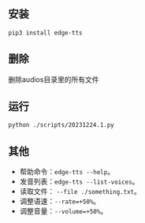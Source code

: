 ## 安装
`pip3 install edge-tts`

## 删除
删除audios目录里的所有文件

## 运行
`python ./scripts/20231224.1.py`

## 其他
* 帮助命令：`edge-tts --help`。
* 发音列表：`edge-tts --list-voices`。
* 读取文件： `--file ./something.txt`。
* 调整语速：`--rate=+50%`。
* 调整音量：`--volume=+50%`。
